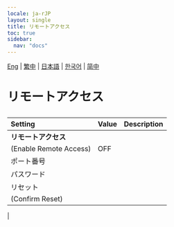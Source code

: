 ```yaml
---
locale: ja-rJP
layout: single
title: リモートアクセス
toc: true
sidebar:
  nav: "docs"
---
```

[Eng](/dancexr/menu/2025.4/system/remote_access.md) | [繁中](/tw/dancexr/menu/2025.4/system/remote_access.md) | [日本語](/jp/dancexr/menu/2025.4/system/remote_access.md) | [한국어](/kr/dancexr/menu/2025.4/system/remote_access.md) | [简中](/zh/dancexr/menu/2025.4/system/remote_access.md)
# リモートアクセス
## 
| Setting | Value | Description |
| :--- | --- | :--- |
|**リモートアクセス** | | 
| (Enable Remote Access) | OFF | 
| ポート番号 || 
| パスワード || 
| リセット || 
| (Confirm Reset) || 
|
